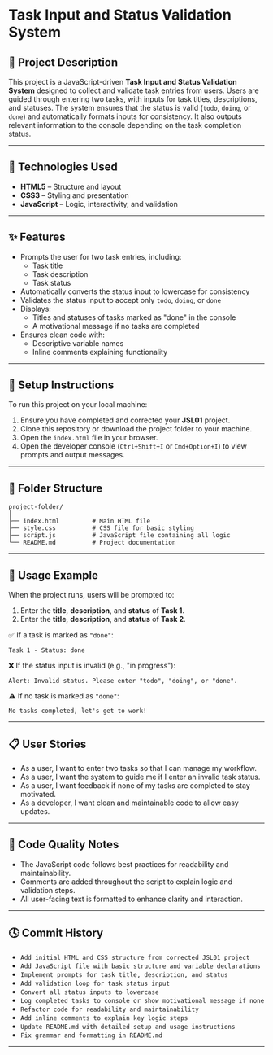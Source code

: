 # Task Input and Status Validation System

## 📌 Project Description

This project is a JavaScript-driven **Task Input and Status Validation System** designed to collect and validate task entries from users. Users are guided through entering two tasks, with inputs for task titles, descriptions, and statuses. The system ensures that the status is valid (`todo`, `doing`, or `done`) and automatically formats inputs for consistency. It also outputs relevant information to the console depending on the task completion status.

---

## 🚀 Technologies Used

- **HTML5** – Structure and layout
- **CSS3** – Styling and presentation
- **JavaScript** – Logic, interactivity, and validation

---

## ✨ Features

- Prompts the user for two task entries, including:
  - Task title
  - Task description
  - Task status
- Automatically converts the status input to lowercase for consistency
- Validates the status input to accept only `todo`, `doing`, or `done`
- Displays:
  - Titles and statuses of tasks marked as "done" in the console
  - A motivational message if no tasks are completed
- Ensures clean code with:
  - Descriptive variable names
  - Inline comments explaining functionality

---

## 🧰 Setup Instructions

To run this project on your local machine:

1. Ensure you have completed and corrected your **JSL01** project.
2. Clone this repository or download the project folder to your machine.
3. Open the `index.html` file in your browser.
4. Open the developer console (`Ctrl+Shift+I` or `Cmd+Option+I`) to view prompts and output messages.

---

## 📁 Folder Structure

```
project-folder/
│
├── index.html         # Main HTML file
├── style.css          # CSS file for basic styling
├── script.js          # JavaScript file containing all logic
└── README.md          # Project documentation
```

---

## 🧪 Usage Example

When the project runs, users will be prompted to:

1. Enter the **title**, **description**, and **status** of **Task 1**.
2. Enter the **title**, **description**, and **status** of **Task 2**.

✅ If a task is marked as `"done"`:

```console
Task 1 - Status: done
```

❌ If the status input is invalid (e.g., "in progress"):

```console
Alert: Invalid status. Please enter "todo", "doing", or "done".
```

⚠️ If no task is marked as `"done"`:

```console
No tasks completed, let's get to work!
```

---

## 📋 User Stories

- As a user, I want to enter two tasks so that I can manage my workflow.
- As a user, I want the system to guide me if I enter an invalid task status.
- As a user, I want feedback if none of my tasks are completed to stay motivated.
- As a developer, I want clean and maintainable code to allow easy updates.

---

## 🧼 Code Quality Notes

- The JavaScript code follows best practices for readability and maintainability.
- Comments are added throughout the script to explain logic and validation steps.
- All user-facing text is formatted to enhance clarity and interaction.

---

## 🕓 Commit History

- `Add initial HTML and CSS structure from corrected JSL01 project`
- `Add JavaScript file with basic structure and variable declarations`
- `Implement prompts for task title, description, and status`
- `Add validation loop for task status input`
- `Convert all status inputs to lowercase`
- `Log completed tasks to console or show motivational message if none`
- `Refactor code for readability and maintainability`
- `Add inline comments to explain key logic steps`
- `Update README.md with detailed setup and usage instructions`
- `Fix grammar and formatting in README.md`

---
